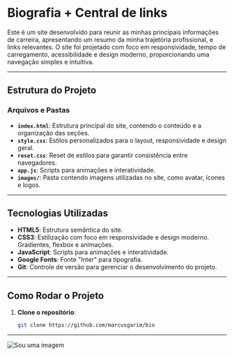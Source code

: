 # **Biografia + Central de links**

Este é um site desenvolvido para reunir as minhas principais informações de carreira, apresentando um resumo da minha trajetória profissional, e links relevantes. O site foi projetado com foco em responsividade, tempo de carregamento, acessibilidade e design moderno, proporcionando uma navegação simples e intuitiva.

---

## **Estrutura do Projeto**

### **Arquivos e Pastas**
- **`index.html`**: Estrutura principal do site, contendo o conteúdo e a organização das seções.
- **`style.css`**: Estilos personalizados para o layout, responsividade e design geral.
- **`reset.css`**: Reset de estilos para garantir consistência entre navegadores.
- **`app.js`**: Scripts para animações e interatividade.
- **`images/`**: Pasta contendo imagens utilizadas no site, como avatar, ícones e logos.

---

## **Tecnologias Utilizadas**

- **HTML5**: Estrutura semântica do site.
- **CSS3**: Estilização com foco em responsividade e design moderno. Gradientes, flexbox e animações.
- **JavaScript**: Scripts para animações e interatividade.
- **Google Fonts**: Fonte "Inter" para tipografia.
- **Git**: Controle de versão para gerenciar o desenvolvimento do projeto.

---

## **Como Rodar o Projeto**

1. **Clone o repositório**:
   ```bash
   git clone https://github.com/marcusgarim/bio
---

![Sou uma imagem](/images/Asset.png)
